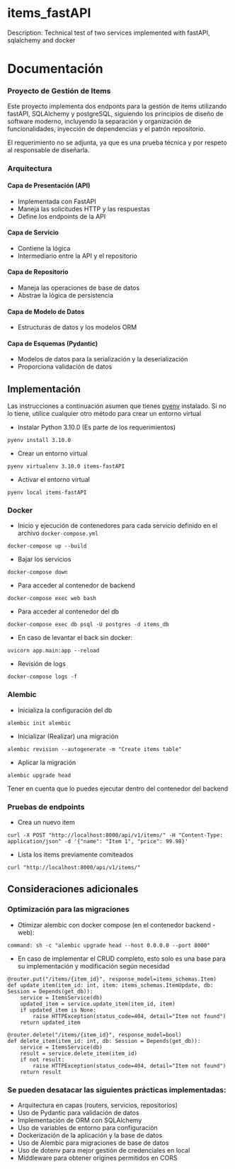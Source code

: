 # items_fastAPI

Description: Technical test of two services implemented with fastAPI, sqlalchemy and docker

# Documentación

### Proyecto de Gestión de Items

Este proyecto implementa dos endponts para la gestión de items utilizando fastAPI, SQLAlchemy y postgreSQL, siguiendo los principios de diseño de software moderno, incluyendo la separación y organización de funcionalidades, inyección de dependencias y el patrón repositorio.

El requerimiento no se adjunta, ya que es una prueba técnica y por respeto al responsable de diseñarla.

### Arquitectura

#### **Capa de Presentación (API)**

- Implementada con FastAPI
- Maneja las solicitudes HTTP y las respuestas
- Define los endpoints de la API

#### **Capa de Servicio**

- Contiene la lógica
- Intermediario entre la API y el repositorio

#### **Capa de Repositorio**

- Maneja las operaciones de base de datos
- Abstrae la lógica de persistencia

#### **Capa de Modelo de Datos**

- Estructuras de datos y los modelos ORM

#### **Capa de Esquemas (Pydantic)**

- Modelos de datos para la serialización y la deserialización
- Proporciona validación de datos

## Implementación

Las instrucciones a continuación asumen que tienes [pyenv](https://github.com/pyenv/pyenv) instalado.
Si no lo tiene, utilice cualquier otro método para crear un entorno virtual

- Instalar Python 3.10.0 (Es parte de los requerimientos)

```shell
pyenv install 3.10.0
```

- Crear un entorno virtual

```shell
pyenv virtualenv 3.10.0 items-fastAPI
```

- Activar el entorno virtual

```shell
pyenv local items-fastAPI
```

### Docker

- Inicio y ejecución de contenedores para cada servicio definido en el archivo `docker-compose.yml`

```shell
docker-compose up --build
```

- Bajar los servicios

```shell
docker-compose down
```

- Para acceder al contenedor de backend

```shell
docker-compose exec web bash
```

- Para acceder al contenedor del db

```shell
docker-compose exec db psql -U postgres -d items_db
```

- En caso de levantar el back sin docker:

```shell
uvicorn app.main:app --reload
```

- Revisión de logs

```shell
docker-compose logs -f
```

### Alembic

- Inicializa la configuración del db

```shell
alembic init alembic
```

- Inicializar (Realizar) una migración

```shell
alembic revision --autogenerate -m "Create items table"
```

- Aplicar la migración

```shell
alembic upgrade head
```

Tener en cuenta que lo puedes ejecutar dentro del contenedor del backend

### Pruebas de endpoints

- Crea un nuevo item

```shell
curl -X POST "http://localhost:8000/api/v1/items/" -H "Content-Type: application/json" -d '{"name": "Item 1", "price": 99.98}'
```

- Lista los items previamente comiteados

```shell
curl "http://localhost:8000/api/v1/items/"
```

## Consideraciones adicionales

### Optimización para las migraciones

- Otimizar alembic con docker compose (en el contenedor backend - web):

```shell
command: sh -c "alembic upgrade head --host 0.0.0.0 --port 8000"
```

- En caso de implementar el CRUD completo, esto solo es una base para su implementación y modificación según necesidad

```shell
@router.put("/items/{item_id}", response_model=items_schemas.Item)
def update_item(item_id: int, item: items_schemas.ItemUpdate, db: Session = Depends(get_db)):
    service = ItemsService(db)
    updated_item = service.update_item(item_id, item)
    if updated_item is None:
        raise HTTPException(status_code=404, detail="Item not found")
    return updated_item

@router.delete("/items/{item_id}", response_model=bool)
def delete_item(item_id: int, db: Session = Depends(get_db)):
    service = ItemsService(db)
    result = service.delete_item(item_id)
    if not result:
        raise HTTPException(status_code=404, detail="Item not found")
    return result
```

### Se pueden desatacar las siguientes prácticas implementadas:

- Arquitectura en capas (routers, servicios, repositorios)
- Uso de Pydantic para validación de datos
- Implementación de ORM con SQLAlchemy
- Uso de variables de entorno para configuración
- Dockerización de la aplicación y la base de datos
- Uso de Alembic para migraciones de base de datos
- Uso de dotenv para mejor gestión de credenciales en local
- Middleware para obtener orígines permitidos en CORS
